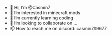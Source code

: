 - 👋 Hi, I’m @Casmin7
- 👀 I’m interested in minecraft mods
- 🌱 I’m currently learning coding
- 💞️ I’m looking to collaborate on ...
- 📫 How to reach me on discord: casmin7#9677

<!---
Casmin7/Casmin7 is a ✨ special ✨ repository because its `README.md` (this file) appears on your GitHub profile.
You can click the Preview link to take a look at your changes.
--->
